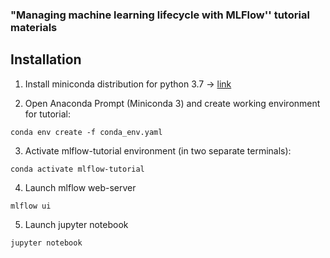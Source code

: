 ### "Managing machine learning lifecycle with MLFlow'' tutorial materials 



## Installation 

1. Install miniconda distribution for python 3.7 -> [link](https://docs.conda.io/en/latest/miniconda.html#installing) 

2. Open Anaconda Prompt (Miniconda 3) and create working environment for tutorial: 

```
conda env create -f conda_env.yaml 
```

3. Activate mlflow-tutorial environment (in two separate terminals):

```
conda activate mlflow-tutorial 
```

4. Launch mlflow web-server

```
mlflow ui
```

5. Launch jupyter notebook

```
jupyter notebook 
```